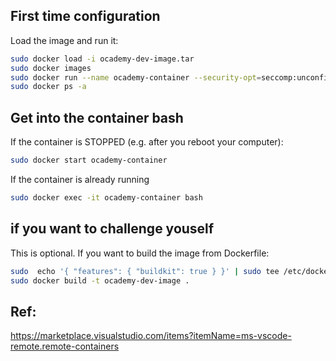 
## First time configuration

Load the image and run it:
```bash
sudo docker load -i ocademy-dev-image.tar
sudo docker images
sudo docker run --name ocademy-container --security-opt=seccomp:unconfined -it ocademy-dev-image bash
sudo docker ps -a
```

## Get into the container bash

If the container is STOPPED (e.g. after you reboot your computer):
```bash
sudo docker start ocademy-container
```

If the container is already running
```bash
sudo docker exec -it ocademy-container bash
```


## if you want to challenge youself

This is optional. If you want to build the image from Dockerfile:

```bash
sudo  echo '{ "features": { "buildkit": true } }' | sudo tee /etc/docker/daemon.json && sudo service docker restart
sudo docker build -t ocademy-dev-image .
```

## Ref:

https://marketplace.visualstudio.com/items?itemName=ms-vscode-remote.remote-containers